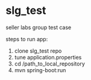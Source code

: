 # slg_test
seller labs group test case 

steps to run app:
  1. clone slg_test repo
  2. tune application.properties
  3. cd /path_to_local_repository
  4. mvn spring-boot:run
